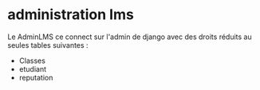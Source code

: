 

# administration lms

Le AdminLMS ce connect sur l'admin de django avec des droits réduits au seules tables suivantes :
 - Classes
 - etudiant
 - reputation 
 
